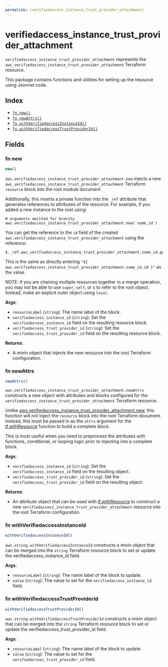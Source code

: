 ```yaml
---
permalink: /verifiedaccess_instance_trust_provider_attachment/
---
```


# verifiedaccess_instance_trust_provider_attachment

`verifiedaccess_instance_trust_provider_attachment` represents the `aws_verifiedaccess_instance_trust_provider_attachment` Terraform resource.



This package contains functions and utilities for setting up the resource using Jsonnet code.


## Index

* [`fn new()`](#fn-new)
* [`fn newAttrs()`](#fn-newattrs)
* [`fn withVerifiedaccessInstanceId()`](#fn-withverifiedaccessinstanceid)
* [`fn withVerifiedaccessTrustProviderId()`](#fn-withverifiedaccesstrustproviderid)

## Fields

### fn new

```ts
new()
```


`aws.verifiedaccess_instance_trust_provider_attachment.new` injects a new `aws_verifiedaccess_instance_trust_provider_attachment` Terraform `resource`
block into the root module document.

Additionally, this inserts a private function into the `_ref` attribute that generates references to attributes of the
resource. For example, if you added a new instance to the root using:

    # arguments omitted for brevity
    aws.verifiedaccess_instance_trust_provider_attachment.new('some_id')

You can get the reference to the `id` field of the created `aws.verifiedaccess_instance_trust_provider_attachment` using the reference:

    $._ref.aws_verifiedaccess_instance_trust_provider_attachment.some_id.get('id')

This is the same as directly entering `"${ aws_verifiedaccess_instance_trust_provider_attachment.some_id.id }"` as the value.

NOTE: if you are chaining multiple resources together in a merge operation, you may not be able to use `super`, `self`,
or `$` to refer to the root object. Instead, make an explicit outer object using `local`.

**Args**:
  - `resourceLabel` (`string`): The name label of the block.
  - `verifiedaccess_instance_id` (`string`): Set the `verifiedaccess_instance_id` field on the resulting resource block.
  - `verifiedaccess_trust_provider_id` (`string`): Set the `verifiedaccess_trust_provider_id` field on the resulting resource block.

**Returns**:
- A mixin object that injects the new resource into the root Terraform configuration.


### fn newAttrs

```ts
newAttrs()
```


`aws.verifiedaccess_instance_trust_provider_attachment.newAttrs` constructs a new object with attributes and blocks configured for the `verifiedaccess_instance_trust_provider_attachment`
Terraform resource.

Unlike [aws.verifiedaccess_instance_trust_provider_attachment.new](#fn-new), this function will not inject the `resource`
block into the root Terraform document. Instead, this must be passed in as the `attrs` argument for the
[tf.withResource](https://github.com/tf-libsonnet/core/tree/main/docs#fn-withresource) function to build a complete block.

This is most useful when you need to preprocess the attributes with functions, conditional, or looping logic prior to
injecting into a complete block.

**Args**:
  - `verifiedaccess_instance_id` (`string`): Set the `verifiedaccess_instance_id` field on the resulting object.
  - `verifiedaccess_trust_provider_id` (`string`): Set the `verifiedaccess_trust_provider_id` field on the resulting object.

**Returns**:
  - An attribute object that can be used with [tf.withResource](https://github.com/tf-libsonnet/core/tree/main/docs#fn-withresource) to construct a new `verifiedaccess_instance_trust_provider_attachment` resource into the root Terraform configuration.


### fn withVerifiedaccessInstanceId

```ts
withVerifiedaccessInstanceId()
```

`aws.string.withVerifiedaccessInstanceId` constructs a mixin object that can be merged into the `string`
Terraform resource block to set or update the verifiedaccess_instance_id field.



**Args**:
  - `resourceLabel` (`string`): The name label of the block to update.
  - `value` (`string`): The value to set for the `verifiedaccess_instance_id` field.


### fn withVerifiedaccessTrustProviderId

```ts
withVerifiedaccessTrustProviderId()
```

`aws.string.withVerifiedaccessTrustProviderId` constructs a mixin object that can be merged into the `string`
Terraform resource block to set or update the verifiedaccess_trust_provider_id field.



**Args**:
  - `resourceLabel` (`string`): The name label of the block to update.
  - `value` (`string`): The value to set for the `verifiedaccess_trust_provider_id` field.
